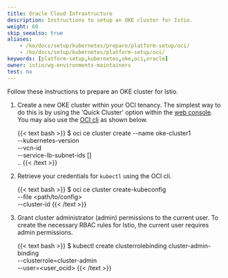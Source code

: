 ```yaml
---
title: Oracle Cloud Infrastructure
description: Instructions to setup an OKE cluster for Istio.
weight: 60
skip_seealso: true
aliases:
    - /ko/docs/setup/kubernetes/prepare/platform-setup/oci/
    - /ko/docs/setup/kubernetes/platform-setup/oci/
keywords: [platform-setup,kubernetes,oke,oci,oracle]
owner: istio/wg-environments-maintainers
test: no
---
```


Follow these instructions to prepare an OKE cluster for Istio.

1. Create a new OKE cluster within your OCI tenancy. The simplest way to do this is by using the 'Quick Cluster' option within the [web console](https://docs.cloud.oracle.com/iaas/Content/ContEng/Tasks/contengcreatingclusterusingoke.htm). You may also use the [OCI cli](https://docs.cloud.oracle.com/iaas/Content/API/SDKDocs/cliinstall.htm) as shown below.

    {{< text bash >}}
    $ oci ce cluster create --name oke-cluster1 \
        --kubernetes-version <preferred version> \
        --vcn-id <vcn-ocid> \
        --service-lb-subnet-ids [] \
        ..
    {{< /text >}}

1. Retrieve your credentials for `kubectl` using the OCI cli.

    {{< text bash >}}
    $ oci ce cluster create-kubeconfig \
        --file <path/to/config> \
        --cluster-id <cluster-ocid>
    {{< /text >}}

1. Grant cluster administrator (admin) permissions to the current user. To create the necessary RBAC rules for Istio, the current user requires admin permissions.

    {{< text bash >}}
    $ kubectl create clusterrolebinding cluster-admin-binding \
        --clusterrole=cluster-admin \
        --user=<user_ocid>
    {{< /text >}}

